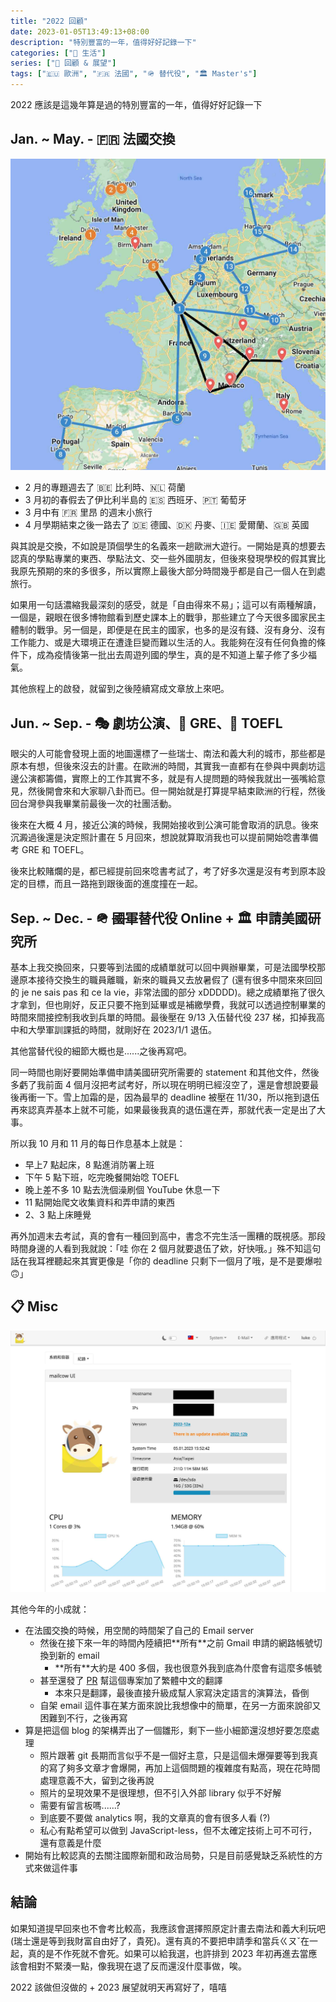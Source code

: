 ```yaml
---
title: "2022 回顧"
date: 2023-01-05T13:49:13+08:00
description: "特別豐富的一年，值得好好記錄一下"
categories: ["🍫 生活"]
series: ["🔭 回顧 & 展望"]
tags: ["🇪🇺 歐洲", "🇫🇷 法國", "🪖 替代役", "🏛 Master's"]
---
```


2022 應該是這幾年算是過的特別豐富的一年，值得好好記錄一下

## Jan. ~ May. - 🇫🇷 法國交換

![🗺 歐洲旅程地圖](europe-plan.jpg "🗺 歐洲旅程地圖")

- 2 月的專題週去了 🇧🇪 比利時、🇳🇱 荷蘭
- 3 月初的春假去了伊比利半島的 🇪🇸 西班牙、🇵🇹 葡萄牙
- 3 月中有 🇫🇷 里昂 的週末小旅行
- 4 月學期結束之後一路去了 🇩🇪 德國、🇩🇰 丹麥、🇮🇪 愛爾蘭、🇬🇧 英國

與其說是交換，不如說是頂個學生的名義來一趟歐洲大遊行。一開始是真的想要去認真的學點專業的東西、學點法文、交一些外國朋友，但後來發現學校的假其實比我原先預期的來的多很多，所以實際上最後大部分時間幾乎都是自己一個人在到處旅行。

如果用一句話濃縮我最深刻的感受，就是「自由得來不易」；這可以有兩種解讀，一個是，親眼在很多博物館看到歷史課本上的戰爭，那些建立了今天很多國家民主體制的戰爭。另一個是，即便是在民主的國家，也多的是沒有錢、沒有身分、沒有工作能力、或是大環境正在遭逢巨變而難以生活的人。我能夠在沒有任何負擔的條件下，成為疫情後第一批出去周遊列國的學生，真的是不知道上輩子修了多少福氣。

其他旅程上的啟發，就留到之後陸續寫成文章放上來吧。

## Jun. ~ Sep. - 🎭 劇坊公演、📖 GRE、📖 TOEFL

眼尖的人可能會發現上面的地圖還標了一些瑞士、南法和義大利的城市，那些都是原本有想，但後來沒去的計畫。在歐洲的時間，其實我一直都有在參與中興劇坊這邊公演都籌備，實際上的工作其實不多，就是有人提問題的時候我就出一張嘴給意見，然後開會來和大家聊八卦而已。但一開始就是打算提早結束歐洲的行程，然後回台灣參與我畢業前最後一次的社團活動。

後來在大概 4 月，接近公演的時候，我開始接收到公演可能會取消的訊息。後來沉澱過後還是決定照計畫在 5 月回來，想說就算取消我也可以提前開始唸書準備考 GRE 和 TOEFL。

後來比較賭爛的是，都已經提前回來唸書考試了，考了好多次還是沒有考到原本設定的目標，而且一路拖到跟後面的進度撞在一起。

## Sep. ~ Dec. - 🪖 ~~國軍~~替代役 Online + 🏛 申請美國研究所

基本上我交換回來，只要等到法國的成績單就可以回中興辦畢業，可是法國學校那邊原本接待交換生的職員離職，新來的職員又去放暑假了 (還有很多中間來來回回的 je ne sais pas 和 ce la vie，非常法國的部分 xDDDDD)。總之成績單拖了很久才拿到，但也剛好，反正只要不拖到延畢或是補繳學費，我就可以透過控制畢業的時間來間接控制我收到兵單的時間。最後壓在 9/13 入伍替代役 237 梯，扣掉我高中和大學軍訓課抵的時間，就剛好在 2023/1/1 退伍。

其他當替代役的細節大概也是......之後再寫吧。

同一時間也剛好要開始準備申請美國研究所需要的 statement 和其他文件，然後多虧了我前面 4 個月沒把考試考好，所以現在明明已經沒空了，還是會想說要最後再衝一下。雪上加霜的是，因為最早的 deadline 被壓在 11/30，所以拖到退伍再來認真弄基本上就不可能，如果最後我真的退伍還在弄，那就代表一定是出了大事。

所以我 10 月和 11 月的每日作息基本上就是：

- 早上7 點起床，8 點進消防署上班
- 下午 5 點下班，吃完晚餐開始唸 TOEFL
- 晚上差不多 10 點去洗個澡刷個 YouTube 休息一下
- 11 點開始爬文收集資料和弄申請的東西
- 2、3 點上床睡覺

再外加週末去考試，真的會有一種回到高中，書念不完生活一團糟的既視感。那段時間身邊的人看到我就說：「哇 你在 2 個月就要退伍了欸，好快哦。」殊不知這句話在我耳裡聽起來其實更像是「你的 deadline 只剩下一個月了哦，是不是要爆啦 🙃」

## 📋 Misc

![🐮 Mailcow：我自架的 mail server](mailcow.jpg "🐮 Mailcow：我自架的 mail server")

其他今年的小成就：

- 在法國交換的時候，用空閒的時間架了自己的 Email server
  - 然後在接下來一年的時間內陸續把\*\*所有\*\*之前 Gmail 申請的網路帳號切換到新的 email
    - \*\*所有\*\*大約是 400 多個，我也很意外我到底為什麼會有這麼多帳號
  - 甚至還發了 [PR](https://github.com/mailcow/mailcow-dockerized/pull/4657) 幫這個專案加了繁體中文的翻譯
    - 本來只是翻譯，最後直接升級成幫人家寫決定語言的演算法，昏倒
  - 自架 email 這件事在某方面來說比我想像中的簡單，在另一方面來說卻又困難到不行，之後再寫
- 算是把這個 blog 的架構弄出了一個雛形，剩下一些小細節還沒想好要怎麼處理
  - 照片跟著 git 長期而言似乎不是一個好主意，只是這個未爆彈要等到我真的寫了夠多文章才會爆開，再加上這個問題的複雜度有點高，現在花時間處理意義不大，留到之後再說
  - 照片的呈現效果不是很理想，但不引入外部 library 似乎不好解
  - 需要有留言板嗎......?
  - 到底要不要做 analytics 啊，我的文章真的會有很多人看 (?)
  - 私心有點希望可以做到 JavaScript-less，但不太確定技術上可不可行，還有意義是什麼
- 開始有比較認真的去關注國際新聞和政治局勢，只是目前感覺缺乏系統性的方式來做這件事

## 結論

如果知道提早回來也不會考比較高，我應該會選擇照原定計畫去南法和義大利玩吧 (瑞士還是等到我財富自由好了，貴死)。還有真的不要把申請季和當兵ㄍㄡˇ在一起，真的是不作死就不會死。如果可以給我選，也許排到 2023 年初再進去當應該會相對不緊湊一點，像我現在退了反而還沒什麼事做，唉。

2022 該做但沒做的 + 2023 展望就明天再寫好了，嘻嘻
